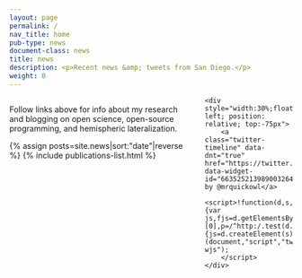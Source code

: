 ```yaml
---
layout: page
permalink: /
nav_title: home
pub-type: news
document-class: news
title: news
description: <p>Recent news &amp; tweets from San Diego.</p>
weight: 0
---
```


<div style="width:100%">
    <div style="width: 62%; float: left; padding-right: 7%">
        <p>Follow links above for info about my research and blogging on open science, open-source programming, and hemispheric lateralization.</p>
        {% assign posts=site.news|sort:"date"|reverse %}
        {% include publications-list.html %}
    </div>

    <div style="width:30%;float: left; position: relative; top:-75px">
        <a class="twitter-timeline" data-dnt="true" href="https://twitter.com/mrquickowl" data-widget-id="663525213989003264">Tweets by @mrquickowl</a>
        <script>!function(d,s,id){var js,fjs=d.getElementsByTagName(s)[0],p=/^http:/.test(d.location)?'http':'https';if(!d.getElementById(id)){js=d.createElement(s);js.id=id;js.src=p+"://platform.twitter.com/widgets.js";fjs.parentNode.insertBefore(js,fjs);}}(document,"script","twitter-wjs");
        </script>
    </div>
</div>